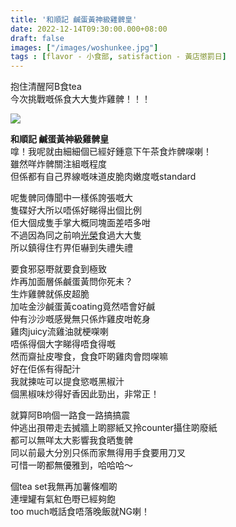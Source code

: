 ```yaml
---
title: '和順記 鹹蛋黃神級雞髀皇'
date: 2022-12-14T09:30:00.000+08:00
draft: false
images: ["/images/woshunkee.jpg"]
tags : [flavor - 小食部, satisfaction - 黃店懲罰日]
---
```


抱住清醒阿B食tea  
今次挑戰嘅係食大大隻炸雞髀！！！  

![](/images/woshunkee.jpg)

**和順記 鹹蛋黃神級雞髀皇**  
嗱！我呢就由細細個已經好鍾意下午茶食炸髀㗎喇！  
雖然咩炸髀關注組嘅程度  
但係都有自己界線嘅味道皮脆肉嫩度嘅standard  
  
呢隻髀同傳聞中一樣係誇張嘅大  
隻碟好大所以唔係好睇得出個比例  
佢大個成隻手掌大概同塊面差唔多咁  
不過因為同之前响[光榮](https://hidie.net/kwongwing/)食過大大隻  
所以鎮得住冇畀佢嚇到失禮失禮  
  
要食邪惡嘢就要食到極致  
炸再加面層係鹹蛋黃問你死未？    
生炸雞髀就係皮超脆  
加咗金沙鹹蛋黃coating竟然唔會好鹹  
仲有沙沙嘅感覺無只係炸雞皮咁乾身  
雞肉juicy流雞油就梗㗎喇  
唔係得個大字睇得唔食得嘅  
然而齋扯皮嚟食，食食吓啲雞肉會悶㗎嘛  
好在佢係有得配汁  
我就揀咗可以提食慾嘅黑椒汁  
個黑椒味炒得好香因此勁出，非常正！  
  
就算阿B响個一路食一路搞搞震  
仲逃出孭帶走去搣牆上啲膠紙又拎counter攝住啲廢紙  
都可以無咩太大影響我食晒隻髀  
同以前最大分別只係而家無得用手食要用刀叉  
可惜一啲都無優雅到，哈哈哈～  
  
個tea set我無再加薯條嗰啲    
連埋罐有氣紅色嘢已經夠飽  
too much嘅話食唔落晚飯就NG喇！  
